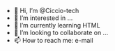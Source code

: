 - 👋 Hi, I’m @Ciccio-tech
- 👀 I’m interested in ...
- 🌱 I’m currently learning HTML
- 💞️ I’m looking to collaborate on ...
- 📫 How to reach me: e-mail

<!---
Ciccio-tech/Ciccio-tech is a ✨ special ✨ repository because its `README.md` (this file) appears on your GitHub profile.
You can click the Preview link to take a look at your changes.
--->
